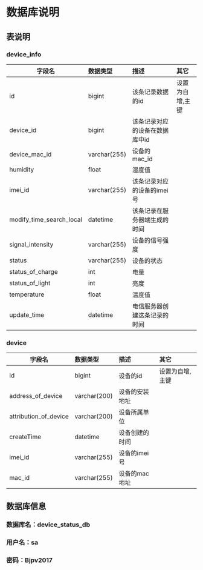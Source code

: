 # 数据库说明

## 表说明

### device_info

字段名|数据类型|描述|其它
--|:--|:--|:--
id|bigint|该条记录数据的id|设置为自增,主键
device_id|bigint|该条记录对应的设备在数据库中id|
device_mac_id|varchar(255)|设备的mac_id|
humidity|float|湿度值|
imei_id|varchar(255)|该条记录对应的设备的imei号|
modify_time_search_local|datetime|该条记录在服务器端生成的时间|
signal_intensity|varchar(255)|设备的信号强度|
status|varchar(255)|设备的状态|
status_of_charge|int|电量|
status_of_light|int|亮度|
temperature|float|温度值|
update_time|datetime|电信服务器创建这条记录的时间

### device

字段名|数据类型|描述|其它
--|:--|:--|:--
id|bigint|设备的id|设置为自增,主键
address_of_device|varchar(200)|设备的安装地址|
attribution_of_device|varchar(200)|设备所属单位
createTime|datetime|设备创建的时间|
imei_id|varchar(255)|设备的imei号
mac_id|varchar(255)|设备的mac地址

## 数据库信息
### 数据库名：device_status_db
### 用户名：sa
### 密码：Bjpv2017
